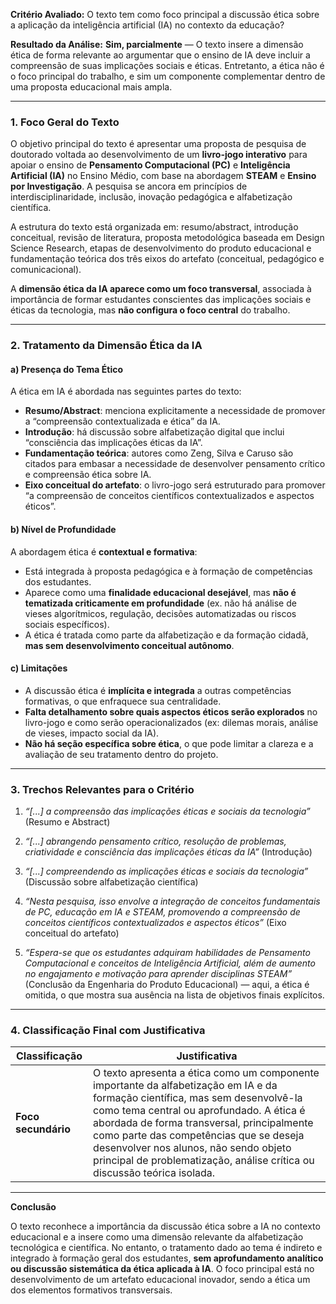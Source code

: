 **Critério Avaliado:**
O texto tem como foco principal a discussão ética sobre a aplicação da inteligência artificial (IA) no contexto da educação?

**Resultado da Análise:**
**Sim, parcialmente** — O texto insere a dimensão ética de forma relevante ao argumentar que o ensino de IA deve incluir a compreensão de suas implicações sociais e éticas. Entretanto, a ética não é o foco principal do trabalho, e sim um componente complementar dentro de uma proposta educacional mais ampla.

---

### 1. Foco Geral do Texto

O objetivo principal do texto é apresentar uma proposta de pesquisa de doutorado voltada ao desenvolvimento de um **livro-jogo interativo** para apoiar o ensino de **Pensamento Computacional (PC)** e **Inteligência Artificial (IA)** no Ensino Médio, com base na abordagem **STEAM** e **Ensino por Investigação**. A pesquisa se ancora em princípios de interdisciplinaridade, inclusão, inovação pedagógica e alfabetização científica.

A estrutura do texto está organizada em: resumo/abstract, introdução conceitual, revisão de literatura, proposta metodológica baseada em Design Science Research, etapas de desenvolvimento do produto educacional e fundamentação teórica dos três eixos do artefato (conceitual, pedagógico e comunicacional).

A **dimensão ética da IA aparece como um foco transversal**, associada à importância de formar estudantes conscientes das implicações sociais e éticas da tecnologia, mas **não configura o foco central** do trabalho.

---

### 2. Tratamento da Dimensão Ética da IA

#### a) **Presença do Tema Ético**

A ética em IA é abordada nas seguintes partes do texto:

* **Resumo/Abstract**: menciona explicitamente a necessidade de promover a “compreensão contextualizada e ética” da IA.
* **Introdução**: há discussão sobre alfabetização digital que inclui “consciência das implicações éticas da IA”.
* **Fundamentação teórica**: autores como Zeng, Silva e Caruso são citados para embasar a necessidade de desenvolver pensamento crítico e compreensão ética sobre IA.
* **Eixo conceitual do artefato**: o livro-jogo será estruturado para promover “a compreensão de conceitos científicos contextualizados e aspectos éticos”.

#### b) **Nível de Profundidade**

A abordagem ética é **contextual e formativa**:

* Está integrada à proposta pedagógica e à formação de competências dos estudantes.
* Aparece como uma **finalidade educacional desejável**, mas **não é tematizada criticamente em profundidade** (ex. não há análise de vieses algorítmicos, regulação, decisões automatizadas ou riscos sociais específicos).
* A ética é tratada como parte da alfabetização e da formação cidadã, **mas sem desenvolvimento conceitual autônomo**.

#### c) **Limitações**

* A discussão ética é **implícita e integrada** a outras competências formativas, o que enfraquece sua centralidade.
* **Falta detalhamento sobre quais aspectos éticos serão explorados** no livro-jogo e como serão operacionalizados (ex: dilemas morais, análise de vieses, impacto social da IA).
* **Não há seção específica sobre ética**, o que pode limitar a clareza e a avaliação de seu tratamento dentro do projeto.

---

### 3. Trechos Relevantes para o Critério

1. *“\[...] a compreensão das implicações éticas e sociais da tecnologia”* (Resumo e Abstract)

2. *“\[...] abrangendo pensamento crítico, resolução de problemas, criatividade e consciência das implicações éticas da IA”* (Introdução)

3. *“\[...] compreendendo as implicações éticas e sociais da tecnologia”* (Discussão sobre alfabetização científica)

4. *“Nesta pesquisa, isso envolve a integração de conceitos fundamentais de PC, educação em IA e STEAM, promovendo a compreensão de conceitos científicos contextualizados e aspectos éticos”* (Eixo conceitual do artefato)

5. *“Espera-se que os estudantes adquiram habilidades de Pensamento Computacional e conceitos de Inteligência Artificial, além de aumento no engajamento e motivação para aprender disciplinas STEAM”* (Conclusão da Engenharia do Produto Educacional) — aqui, a ética é omitida, o que mostra sua ausência na lista de objetivos finais explícitos.

---

### 4. Classificação Final com Justificativa

| **Classificação**   | **Justificativa**                                                                                                                                                                                                                                                                                                                                                                       |
| ------------------- | --------------------------------------------------------------------------------------------------------------------------------------------------------------------------------------------------------------------------------------------------------------------------------------------------------------------------------------------------------------------------------------- |
| **Foco secundário** | O texto apresenta a ética como um componente importante da alfabetização em IA e da formação científica, mas sem desenvolvê-la como tema central ou aprofundado. A ética é abordada de forma transversal, principalmente como parte das competências que se deseja desenvolver nos alunos, não sendo objeto principal de problematização, análise crítica ou discussão teórica isolada. |

---

**Conclusão**

O texto reconhece a importância da discussão ética sobre a IA no contexto educacional e a insere como uma dimensão relevante da alfabetização tecnológica e científica. No entanto, o tratamento dado ao tema é indireto e integrado à formação geral dos estudantes, **sem aprofundamento analítico ou discussão sistemática da ética aplicada à IA**. O foco principal está no desenvolvimento de um artefato educacional inovador, sendo a ética um dos elementos formativos transversais.
